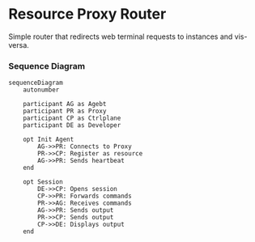 # Resource Proxy Router

Simple router that redirects web terminal requests to instances and vis-versa.

### Sequence Diagram

```mermaid
sequenceDiagram
    autonumber

    participant AG as Agebt
    participant PR as Proxy
    participant CP as Ctrlplane
    participant DE as Developer

    opt Init Agent
        AG->>PR: Connects to Proxy
        PR->>CP: Register as resource
        AG->>PR: Sends heartbeat
    end

    opt Session
        DE->>CP: Opens session
        CP->>PR: Forwards commands
        PR->>AG: Receives commands
        AG->>PR: Sends output
        PR->>CP: Sends output
        CP->>DE: Displays output
    end
```
